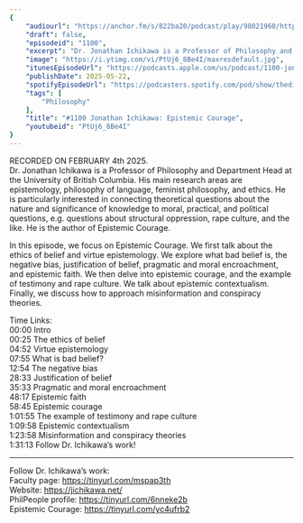 ```yaml
---
{
	"audiourl": "https://anchor.fm/s/822ba20/podcast/play/98021960/https%3A%2F%2Fd3ctxlq1ktw2nl.cloudfront.net%2Fstaging%2F2025-1-4%2F06455e75-c931-6aac-01d3-9ef1d39eac1c.m4a",
	"draft": false,
	"episodeid": "1100",
	"excerpt": "Dr. Jonathan Ichikawa is a Professor of Philosophy and Department Head at the University of British Columbia. His main research areas are epistemology, philosophy of language, feminist philosophy, and ethics. He is particularly interested in connecting theoretical questions about the nature and significance of knowledge to moral, practical, and political questions, e.g. questions about structural oppression, rape culture, and the like. He is the author of Epistemic Courage.",
	"image": "https://i.ytimg.com/vi/PtUj6_8Be4I/maxresdefault.jpg",
	"itunesEpisodeUrl": "https://podcasts.apple.com/us/podcast/1100-jonathan-ichikawa-epistemic-courage/id1451347236?i=1000709464128&uo=4",
	"publishDate": 2025-05-22,
	"spotifyEpisodeUrl": "https://podcasters.spotify.com/pod/show/thedissenter/episodes/1100-Jonathan-Ichikawa-Epistemic-Courage-e2udt48",
	"tags": [
		"Philosophy"
	],
	"title": "#1100 Jonathan Ichikawa: Epistemic Courage",
	"youtubeid": "PtUj6_8Be4I"
}
---
```

RECORDED ON FEBRUARY 4th 2025.  
Dr. Jonathan Ichikawa is a Professor of Philosophy and Department Head at the University of British Columbia. His main research areas are epistemology, philosophy of language, feminist philosophy, and ethics. He is particularly interested in connecting theoretical questions about the nature and significance of knowledge to moral, practical, and political questions, e.g. questions about structural oppression, rape culture, and the like. He is the author of Epistemic Courage.

In this episode, we focus on Epistemic Courage. We first talk about the ethics of belief and virtue epistemology. We explore what bad belief is, the negative bias, justification of belief, pragmatic and moral encroachment, and epistemic faith. We then delve into epistemic courage, and the example of testimony and rape culture. We talk about epistemic contextualism. Finally, we discuss how to approach misinformation and conspiracy theories.

Time Links:  
<time>00:00</time> Intro  
<time>00:25</time> The ethics of belief  
<time>04:52</time> Virtue epistemology  
<time>07:55</time> What is bad belief?  
<time>12:54</time> The negative bias  
<time>28:33</time> Justification of belief  
<time>35:33</time> Pragmatic and moral encroachment  
<time>48:17</time> Epistemic faith  
<time>58:45</time> Epistemic courage  
<time>1:01:55</time> The example of testimony and rape culture  
<time>1:09:58</time> Epistemic contextualism  
<time>1:23:58</time> Misinformation and conspiracy theories  
<time>1:31:13</time> Follow Dr. Ichikawa’s work!

---

Follow Dr. Ichikawa’s work:  
Faculty page: https://tinyurl.com/mspap3th  
Website: https://jichikawa.net/  
PhilPeople profile: https://tinyurl.com/6nneke2b  
Epistemic Courage: https://tinyurl.com/yc4ufrb2

